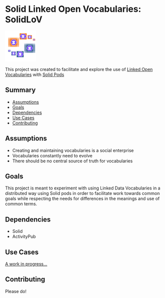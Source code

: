 # Solid Linked Open Vocabularies: SolidLoV
<img src="logo.png" width="100">

This project was created to facilitate and explore the use of [Linked Open Vocabularies](https://lov.linkeddata.es/dataset/lov) with [Solid Pods](https://solidproject.org/)

## Summary

  - [Assumptions](#Assumptions)
  - [Goals](#Goals)
  - [Dependencies](#Dependencies)
  - [Use Cases](#Use-Cases)
  - [Contributing](#Contributing)

## Assumptions

- Creating and maintaining vocabularies is a social enterprise
- Vocabularies constantly need to evolve
- There should be no central source of truth for vocabularies

## Goals

This project is meant to experiment with using Linked Data Vocabularies in a distributed way using Solid pods in order to facilitate work towards common goals while respecting the needs for differences in the meanings and use of common terms.

## Dependencies

- Solid
- ActivityPub

## Use Cases

[A work in progress...](https://github.com/sideshowtom/solidlov/tree/master/use%20cases)

## Contributing

Please do!



